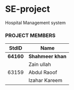 # SE-project
Hospital Management system

### PROJECT MEMBERS

| StdID     | Name              |
| --------- | ----------------- |
| **64160** | **Shahmeer khan** |
|           | Zain ullah        |
| 63159     | Abdul Raoof       |
|           | Izahar Kareem     |
